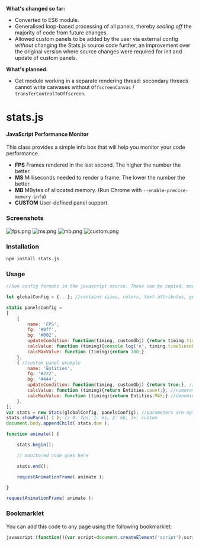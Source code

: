 **What's changed so far:** 

* Converted to ES6 module.
* Generalised loop-based processing of all panels, thereby *sealing off* the majority of code from future changes.
* Allowed custom panels to be added by the user via external config *without* changing the Stats.js source code further, an improvement over the original version where source changes were required for init and update of custom panels.
  
**What's planned:**

* Get module working in a separate rendering thread: secondary threads cannot write canvases without `OffscreenCanvas` / `transferControlToOffscreen`.

stats.js
========

#### JavaScript Performance Monitor ####

This class provides a simple info box that will help you monitor your code performance.

* **FPS** Frames rendered in the last second. The higher the number the better.
* **MS** Milliseconds needed to render a frame. The lower the number the better.
* **MB** MBytes of allocated memory. (Run Chrome with `--enable-precise-memory-info`)
* **CUSTOM** User-defined panel support.


### Screenshots ###

![fps.png](https://raw.githubusercontent.com/mrdoob/stats.js/master/files/fps.png)
![ms.png](https://raw.githubusercontent.com/mrdoob/stats.js/master/files/ms.png)
![mb.png](https://raw.githubusercontent.com/mrdoob/stats.js/master/files/mb.png)
![custom.png](https://raw.githubusercontent.com/mrdoob/stats.js/master/files/custom.png)


### Installation ###
```bash
npm install stats.js
```

### Usage ###

```javascript
//See config formats in the javascript source. These can be copied, modified, and placed here for custom user experience.

let globalConfig = {...}; //contains sizes, colors, text attributes, general to all panels.

static panelsConfig =
[
	{
		name: 'FPS',
		fg: '#0ff',
		bg: '#002',
		updateCondition: function(timing, customObj) {return timing.timeNow >= timing.timePrevFrameEnd + TIME_DIFF;}, 
		calcValue: function (timing){console.log('n', timing.timeSincePrevFrameEnded); return timing.frames * 1000 / timing.timeSincePrevFrameEnded;},
		calcMaxValue: function (timing){return 100;}
	},
	{ //custom panel example
		name: 'Entities',
		fg: '#222',
		bg: '#444', 
		updateCondition: function(timing, customObj) {return true;}, //always update
		calcValue: function (timing){return Entities.count;}, //numerator
		calcMaxValue: function (timing){return Entities.MAX;} //denominator
	},
];
var stats = new Stats(globalConfig, panelsConfig); //parameters are optional - defaults will otherwise be used
stats.showPanel( 1 ); // 0: fps, 1: ms, 2: mb, 3+: custom
document.body.appendChild( stats.dom );

function animate() {

	stats.begin();

	// monitored code goes here

	stats.end();

	requestAnimationFrame( animate );

}

requestAnimationFrame( animate );
```


### Bookmarklet ###

You can add this code to any page using the following bookmarklet:

```javascript
javascript:(function(){var script=document.createElement('script');script.onload=function(){var stats=new Stats();document.body.appendChild(stats.dom);requestAnimationFrame(function loop(){stats.update();requestAnimationFrame(loop)});};script.src='https://mrdoob.github.io/stats.js/build/stats.min.js';document.head.appendChild(script);})()
```
